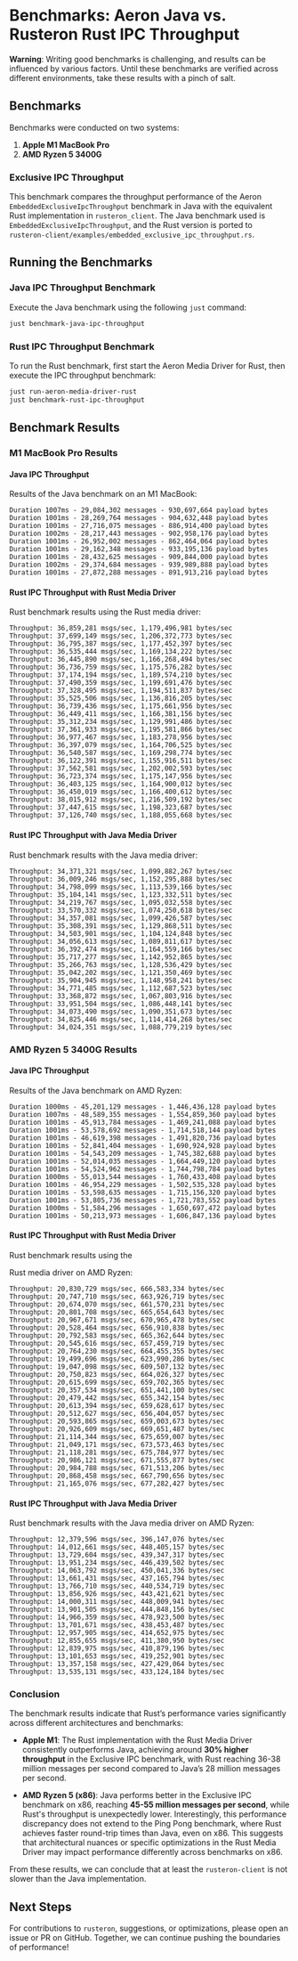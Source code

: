 # Benchmarks: Aeron Java vs. Rusteron Rust IPC Throughput

**Warning**: Writing good benchmarks is challenging, and results can be influenced by various factors. Until these benchmarks are verified across different environments, take these results with a pinch of salt.

## Benchmarks

Benchmarks were conducted on two systems:
1. **Apple M1 MacBook Pro**
2. **AMD Ryzen 5 3400G**

### Exclusive IPC Throughput

This benchmark compares the throughput performance of the Aeron `EmbeddedExclusiveIpcThroughput` benchmark in Java with the equivalent Rust implementation in `rusteron_client`. The Java benchmark used is `EmbeddedExclusiveIpcThroughput`, and the Rust version is ported to `rusteron-client/examples/embedded_exclusive_ipc_throughput.rs`.

## Running the Benchmarks

### Java IPC Throughput Benchmark
Execute the Java benchmark using the following `just` command:

```sh
just benchmark-java-ipc-throughput
```

### Rust IPC Throughput Benchmark
To run the Rust benchmark, first start the Aeron Media Driver for Rust, then execute the IPC throughput benchmark:

```sh
just run-aeron-media-driver-rust
just benchmark-rust-ipc-throughput
```

## Benchmark Results

### M1 MacBook Pro Results

#### Java IPC Throughput
Results of the Java benchmark on an M1 MacBook:

```
Duration 1007ms - 29,084,302 messages - 930,697,664 payload bytes
Duration 1001ms - 28,269,764 messages - 904,632,448 payload bytes
Duration 1001ms - 27,716,075 messages - 886,914,400 payload bytes
Duration 1002ms - 28,217,443 messages - 902,958,176 payload bytes
Duration 1001ms - 26,952,002 messages - 862,464,064 payload bytes
Duration 1001ms - 29,162,348 messages - 933,195,136 payload bytes
Duration 1001ms - 28,432,625 messages - 909,844,000 payload bytes
Duration 1002ms - 29,374,684 messages - 939,989,888 payload bytes
Duration 1001ms - 27,872,288 messages - 891,913,216 payload bytes
```

#### Rust IPC Throughput with Rust Media Driver
Rust benchmark results using the Rust media driver:

```
Throughput: 36,859,281 msgs/sec, 1,179,496,981 bytes/sec
Throughput: 37,699,149 msgs/sec, 1,206,372,773 bytes/sec
Throughput: 36,795,387 msgs/sec, 1,177,452,397 bytes/sec
Throughput: 36,535,444 msgs/sec, 1,169,134,222 bytes/sec
Throughput: 36,445,890 msgs/sec, 1,166,268,494 bytes/sec
Throughput: 36,736,759 msgs/sec, 1,175,576,282 bytes/sec
Throughput: 37,174,194 msgs/sec, 1,189,574,210 bytes/sec
Throughput: 37,490,359 msgs/sec, 1,199,691,476 bytes/sec
Throughput: 37,328,495 msgs/sec, 1,194,511,837 bytes/sec
Throughput: 35,525,506 msgs/sec, 1,136,816,205 bytes/sec
Throughput: 36,739,436 msgs/sec, 1,175,661,956 bytes/sec
Throughput: 36,449,411 msgs/sec, 1,166,381,156 bytes/sec
Throughput: 35,312,234 msgs/sec, 1,129,991,486 bytes/sec
Throughput: 37,361,933 msgs/sec, 1,195,581,866 bytes/sec
Throughput: 36,977,467 msgs/sec, 1,183,278,956 bytes/sec
Throughput: 36,397,079 msgs/sec, 1,164,706,525 bytes/sec
Throughput: 36,540,587 msgs/sec, 1,169,298,774 bytes/sec
Throughput: 36,122,391 msgs/sec, 1,155,916,511 bytes/sec
Throughput: 37,562,581 msgs/sec, 1,202,002,593 bytes/sec
Throughput: 36,723,374 msgs/sec, 1,175,147,956 bytes/sec
Throughput: 36,403,125 msgs/sec, 1,164,900,012 bytes/sec
Throughput: 36,450,019 msgs/sec, 1,166,400,612 bytes/sec
Throughput: 38,015,912 msgs/sec, 1,216,509,192 bytes/sec
Throughput: 37,447,615 msgs/sec, 1,198,323,687 bytes/sec
Throughput: 37,126,740 msgs/sec, 1,188,055,668 bytes/sec
```

#### Rust IPC Throughput with Java Media Driver
Rust benchmark results with the Java media driver:

```
Throughput: 34,371,321 msgs/sec, 1,099,882,267 bytes/sec
Throughput: 36,009,246 msgs/sec, 1,152,295,888 bytes/sec
Throughput: 34,798,099 msgs/sec, 1,113,539,166 bytes/sec
Throughput: 35,104,141 msgs/sec, 1,123,332,511 bytes/sec
Throughput: 34,219,767 msgs/sec, 1,095,032,558 bytes/sec
Throughput: 33,570,332 msgs/sec, 1,074,250,618 bytes/sec
Throughput: 34,357,081 msgs/sec, 1,099,426,587 bytes/sec
Throughput: 35,308,391 msgs/sec, 1,129,868,511 bytes/sec
Throughput: 34,503,901 msgs/sec, 1,104,124,848 bytes/sec
Throughput: 34,056,613 msgs/sec, 1,089,811,617 bytes/sec
Throughput: 36,392,474 msgs/sec, 1,164,559,166 bytes/sec
Throughput: 35,717,277 msgs/sec, 1,142,952,865 bytes/sec
Throughput: 35,266,763 msgs/sec, 1,128,536,429 bytes/sec
Throughput: 35,042,202 msgs/sec, 1,121,350,469 bytes/sec
Throughput: 35,904,945 msgs/sec, 1,148,958,241 bytes/sec
Throughput: 34,771,485 msgs/sec, 1,112,687,523 bytes/sec
Throughput: 33,368,872 msgs/sec, 1,067,803,916 bytes/sec
Throughput: 33,951,504 msgs/sec, 1,086,448,141 bytes/sec
Throughput: 34,073,490 msgs/sec, 1,090,351,673 bytes/sec
Throughput: 34,825,446 msgs/sec, 1,114,414,268 bytes/sec
Throughput: 34,024,351 msgs/sec, 1,088,779,219 bytes/sec
```

### AMD Ryzen 5 3400G Results

#### Java IPC Throughput
Results of the Java benchmark on AMD Ryzen:

```
Duration 1000ms - 45,201,129 messages - 1,446,436,128 payload bytes
Duration 1007ms - 48,589,355 messages - 1,554,859,360 payload bytes
Duration 1001ms - 45,913,784 messages - 1,469,241,088 payload bytes
Duration 1001ms - 53,578,692 messages - 1,714,518,144 payload bytes
Duration 1001ms - 46,619,398 messages - 1,491,820,736 payload bytes
Duration 1001ms - 52,841,404 messages - 1,690,924,928 payload bytes
Duration 1001ms - 54,543,209 messages - 1,745,382,688 payload bytes
Duration 1001ms - 52,014,035 messages - 1,664,449,120 payload bytes
Duration 1001ms - 54,524,962 messages - 1,744,798,784 payload bytes
Duration 1000ms - 55,013,544 messages - 1,760,433,408 payload bytes
Duration 1001ms - 46,954,229 messages - 1,502,535,328 payload bytes
Duration 1001ms - 53,598,635 messages - 1,715,156,320 payload bytes
Duration 1001ms - 53,805,736 messages - 1,721,783,552 payload bytes
Duration 1000ms - 51,584,296 messages - 1,650,697,472 payload bytes
Duration 1001ms - 50,213,973 messages - 1,606,847,136 payload bytes
```

#### Rust IPC Throughput with Rust Media Driver
Rust benchmark results using the

Rust media driver on AMD Ryzen:

```
Throughput: 20,830,729 msgs/sec, 666,583,334 bytes/sec
Throughput: 20,747,710 msgs/sec, 663,926,719 bytes/sec
Throughput: 20,674,070 msgs/sec, 661,570,231 bytes/sec
Throughput: 20,801,708 msgs/sec, 665,654,643 bytes/sec
Throughput: 20,967,671 msgs/sec, 670,965,478 bytes/sec
Throughput: 20,528,464 msgs/sec, 656,910,838 bytes/sec
Throughput: 20,792,583 msgs/sec, 665,362,644 bytes/sec
Throughput: 20,545,616 msgs/sec, 657,459,719 bytes/sec
Throughput: 20,764,230 msgs/sec, 664,455,355 bytes/sec
Throughput: 19,499,696 msgs/sec, 623,990,286 bytes/sec
Throughput: 19,047,098 msgs/sec, 609,507,132 bytes/sec
Throughput: 20,750,823 msgs/sec, 664,026,327 bytes/sec
Throughput: 20,615,699 msgs/sec, 659,702,365 bytes/sec
Throughput: 20,357,534 msgs/sec, 651,441,100 bytes/sec
Throughput: 20,479,442 msgs/sec, 655,342,154 bytes/sec
Throughput: 20,613,394 msgs/sec, 659,628,617 bytes/sec
Throughput: 20,512,627 msgs/sec, 656,404,057 bytes/sec
Throughput: 20,593,865 msgs/sec, 659,003,673 bytes/sec
Throughput: 20,926,609 msgs/sec, 669,651,487 bytes/sec
Throughput: 21,114,344 msgs/sec, 675,659,007 bytes/sec
Throughput: 21,049,171 msgs/sec, 673,573,463 bytes/sec
Throughput: 21,118,281 msgs/sec, 675,784,977 bytes/sec
Throughput: 20,986,121 msgs/sec, 671,555,877 bytes/sec
Throughput: 20,984,788 msgs/sec, 671,513,206 bytes/sec
Throughput: 20,868,458 msgs/sec, 667,790,656 bytes/sec
Throughput: 21,165,076 msgs/sec, 677,282,427 bytes/sec
```

#### Rust IPC Throughput with Java Media Driver
Rust benchmark results with the Java media driver on AMD Ryzen:

```
Throughput: 12,379,596 msgs/sec, 396,147,076 bytes/sec
Throughput: 14,012,661 msgs/sec, 448,405,157 bytes/sec
Throughput: 13,729,604 msgs/sec, 439,347,317 bytes/sec
Throughput: 13,951,234 msgs/sec, 446,439,502 bytes/sec
Throughput: 14,063,792 msgs/sec, 450,041,336 bytes/sec
Throughput: 13,661,431 msgs/sec, 437,165,794 bytes/sec
Throughput: 13,766,710 msgs/sec, 440,534,719 bytes/sec
Throughput: 13,856,926 msgs/sec, 443,421,621 bytes/sec
Throughput: 14,000,311 msgs/sec, 448,009,941 bytes/sec
Throughput: 13,901,505 msgs/sec, 444,848,156 bytes/sec
Throughput: 14,966,359 msgs/sec, 478,923,500 bytes/sec
Throughput: 13,701,671 msgs/sec, 438,453,487 bytes/sec
Throughput: 12,957,905 msgs/sec, 414,652,975 bytes/sec
Throughput: 12,855,655 msgs/sec, 411,380,950 bytes/sec
Throughput: 12,839,975 msgs/sec, 410,879,196 bytes/sec
Throughput: 13,101,653 msgs/sec, 419,252,901 bytes/sec
Throughput: 13,357,158 msgs/sec, 427,429,064 bytes/sec
Throughput: 13,535,131 msgs/sec, 433,124,184 bytes/sec
```

### Conclusion

The benchmark results indicate that Rust’s performance varies significantly across different architectures and benchmarks:

- **Apple M1**: The Rust implementation with the Rust Media Driver consistently outperforms Java, achieving around **30% higher throughput** in the Exclusive IPC benchmark, with Rust reaching 36-38 million messages per second compared to Java’s 28 million messages per second.

- **AMD Ryzen 5 (x86)**: Java performs better in the Exclusive IPC benchmark on x86, reaching **45-55 million messages per second**, while Rust's throughput is unexpectedly lower. Interestingly, this performance discrepancy does not extend to the Ping Pong benchmark, where Rust achieves faster round-trip times than Java, even on x86. This suggests that architectural nuances or specific optimizations in the Rust Media Driver may impact performance differently across benchmarks on x86.

From these results, we can conclude that at least the `rusteron-client` is not slower than the Java implementation.

## Next Steps
For contributions to `rusteron`, suggestions, or optimizations, please open an issue or PR on GitHub. Together, we can continue pushing the boundaries of performance!